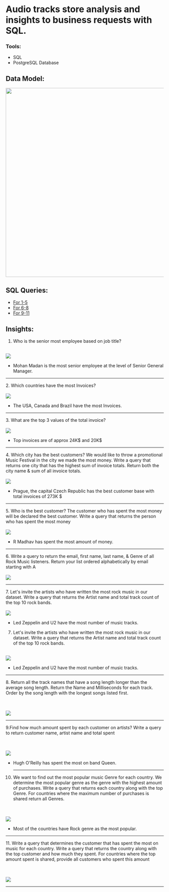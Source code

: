 # Audio tracks store analysis and insights to business requests with SQL.

### Tools:
- SQL
- PostgreSQL Database

## Data Model:
<img src="scheme and output/schema_diagram.png" width=600>

## SQL Queries:
- <a href="SQL queries/queries_1-5.sql" target="_blank">For 1-5</a>
- <a href="SQL queries/queries_6-8.sql" target="_blank">For 6-8</a>
- <a href="SQL queries/queries_9-11.sql" target="_blank">For 9-11</a>

## Insights:
1. Who is the senior most employee based on job title?
<br>
<img src="scheme and output/output1.jpeg">

- Mohan Madan is the most senior employee at the level of Senior General Manager.
  
<hr>
2. Which countries have the most Invoices?
<br><br>
<img src="scheme and output/output2.jpeg">

- The USA, Canada and Brazil have the most Invoices.

<hr>
3. What are the top 3 values of the total invoice?
<br><br>
<img src="scheme and output/output3.jpeg">

- Top invoices are of approx 24K$ and 20K$

<hr>
4. Which city has the best customers? We would like to throw a promotional Music
Festival in the city we made the most money. Write a query that returns one city that
has the highest sum of invoice totals. Return both the city name & sum of all invoice
totals.
<br><br>
<img src="scheme and output/output4.jpeg">

- Prague, the capital Czech Republic has the best customer base with total invoices of 273K $

<hr>
5. Who is the best customer? The customer who has spent the most money will be
declared the best customer. Write a query that returns the person who has spent the
most money
<br><br>
<img src="scheme and output/output5.jpeg">

- R Madhav has spent the most amount of money.

<hr>
6. Write a query to return the email, first name, last name, & Genre of all Rock Music listeners. Return your list ordered alphabetically by email starting with A
<br><br>
<img src="scheme and output/output6.jpeg">

<hr>
7. Let's invite the artists who have written the most rock music in our dataset. 
Write a query that returns the Artist name and total track count of the top 10 rock bands.
<br><br>
<img src="scheme and output/output7.jpeg">

- Led Zeppelin and U2 have the most number of music tracks.

7. Let's invite the artists who have written the most rock music in our dataset. 
Write a query that returns the Artist name and total track count of the top 10 rock bands.
<br><br>
<img src="scheme and output/output7.jpeg">

- Led Zeppelin and U2 have the most number of music tracks.
<hr>
8. Return all the track names that have a song length longer than the average song length. 
Return the Name and Milliseconds for each track. Order by the song length with the longest songs listed first.

<br><br>
<img src="scheme and output/output8.jpeg">
<hr>
9.Find how much amount spent by each customer on artists? Write a query to return
customer name, artist name and total spent

<br><br>
<img src="scheme and output/output9.jpeg">

- Hugh O'Reilly has spent the most on band Queen.

  <hr>
10. We want to find out the most popular music Genre for each country. We determine the most popular genre as the genre 
with the highest amount of purchases. Write a query that returns each country along with the top Genre. For countries where 
the maximum number of purchases is shared return all Genres.

<br><br>
<img src="scheme and output/output10.jpeg">

- Most of the countries have Rock genre as the most popular.

<hr>
11. Write a query that determines the customer that has spent the most on music for each
country. Write a query that returns the country along with the top customer and how
much they spent. For countries where the top amount spent is shared, provide all
customers who spent this amount

<br><br>
<img src="scheme and output/output11.jpeg">

<hr>


  



